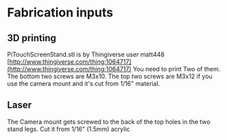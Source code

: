 # Fabrication inputs
## 3D printing
PiTouchScreenStand.stl is by Thingiverse user matt448
[http://www.thingiverse.com/thing:1064717](http://www.thingiverse.com/thing:1064717)
You need to print Two of them. The bottom two screws are M3x10.
The top two screws are M3x12 if you use the camera mount and it's cut from 1/16" material.

## Laser
The Camera mount gets screwed to the back of the top holes in the two stand legs. Cut it from 1/16" (1.5mm) acrylic